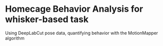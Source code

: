# Homecage Behavior Analysis for whisker-based task
Using DeepLabCut pose data, quantifying behavior with the MotionMapper algorithm
